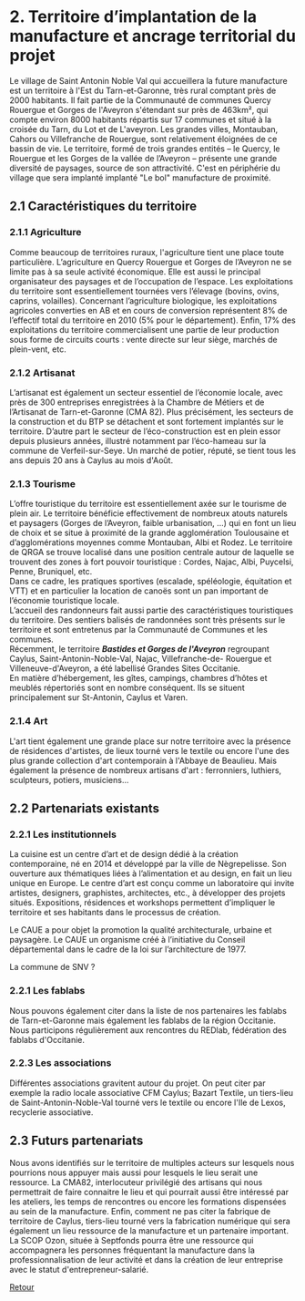 # 2. Territoire d’implantation de la manufacture et ancrage territorial du projet  


Le village de Saint Antonin Noble Val qui accueillera la future manufacture est un territoire à l'Est du Tarn-et-Garonne, très rural comptant près de 2000 habitants. Il fait partie de la Communauté de communes Quercy Rouergue et Gorges de l'Aveyron s'étendant sur près de 463km², qui compte environ 8000 habitants répartis sur 17 communes et situé à la croisée du Tarn, du Lot et de L'aveyron. Les grandes villes, Montauban, Cahors ou Villefranche de Rouergue, sont relativement éloignées de ce bassin de vie. Le territoire, formé de trois grandes entités – le Quercy, le Rouergue et les Gorges de la vallée de l’Aveyron – présente une grande diversité de paysages, source de son attractivité.  C'est en périphérie du village que sera implanté implanté "Le bol" manufacture de proximité.

## 2.1 Caractéristiques du territoire  

### 2.1.1 Agriculture  
Comme beaucoup de territoires ruraux, l'agriculture tient une place toute particulière. L’agriculture en Quercy Rouergue et Gorges de l’Aveyron ne se limite pas à sa seule activité économique. Elle est aussi le principal organisateur des paysages et de l’occupation de l’espace. Les exploitations du territoire sont essentiellement tournées vers l’élevage (bovins, ovins, caprins, volailles). Concernant l’agriculture biologique, les exploitations agricoles converties en AB et en cours de conversion représentent 8% de l’effectif total du territoire en 2010 (5% pour le département). Enfin, 17% des exploitations du territoire commercialisent une partie de leur production sous forme de circuits courts : vente directe sur leur siège, marchés de plein-vent, etc. 

### 2.1.2 Artisanat  
L’artisanat est également un secteur essentiel de l’économie locale, avec près de 300 entreprises enregistrées à la Chambre de Métiers et de l’Artisanat de Tarn-et-Garonne (CMA 82). Plus précisément, les secteurs de la construction et du BTP se détachent et sont fortement implantés sur le territoire. D’autre part le secteur de l’éco-construction est en plein essor depuis plusieurs années, illustré notamment par l’éco-hameau sur la commune de Verfeil-sur-Seye. Un marché de potier, réputé, se tient tous les ans depuis 20 ans à Caylus au mois d'Août. 

### 2.1.3 Tourisme  
L’offre touristique du territoire est essentiellement axée sur le tourisme de plein air. Le territoire bénéficie effectivement de nombreux atouts naturels et paysagers (Gorges de l’Aveyron, faible urbanisation, …) qui en font un lieu de choix et se situe à proximité de la grande agglomération Toulousaine et d’agglomérations moyennes comme Montauban, Albi et Rodez. Le territoire de QRGA se trouve localisé dans une position centrale autour de laquelle se trouvent des zones à fort pouvoir touristique : Cordes, Najac, Albi, Puycelsi, Penne, Bruniquel, etc.  
Dans ce cadre, les pratiques sportives (escalade, spéléologie, équitation et VTT) et en particulier la location de canoës sont un pan important de l’économie touristique locale.  
L’accueil des randonneurs fait aussi partie des caractéristiques touristiques du territoire. Des sentiers balisés de randonnées sont très présents sur le territoire et sont entretenus par la Communauté de Communes et les communes.  
Récemment, le territoire ***Bastides et Gorges de l'Aveyron*** regroupant Caylus, Saint-Antonin-Noble-Val, Najac, Villefranche-de- Rouergue et Villeneuve-d'Aveyron, a été labellisé Grandes Sites Occitanie.  
En matière d’hébergement, les gîtes, campings, chambres d’hôtes et meublés répertoriés sont en nombre conséquent. Ils se situent principalement sur St-Antonin, Caylus et Varen.

### 2.1.4 Art  
L'art tient également une grande place sur notre territoire avec la présence de résidences d'artistes, de lieux tourné vers le textile ou encore l'une des plus grande collection d'art contemporain à l'Abbaye de Beaulieu. Mais également la présence de nombreux artisans d'art : ferronniers, luthiers, sculpteurs, potiers, musiciens...


## 2.2 Partenariats existants  

### 2.2.1 Les institutionnels  
La cuisine est un centre d’art et de design dédié à la création contemporaine, né en 2014 et développé par la ville de Nègrepelisse. Son ouverture aux thématiques liées à l’alimentation et au design, en fait un lieu unique en Europe.
Le centre d’art est conçu comme un laboratoire qui invite artistes, designers, graphistes, architectes, etc., à développer des projets situés. Expositions, résidences et workshops permettent d’impliquer le territoire et ses habitants dans le processus de création. 


Le CAUE a pour objet la promotion la qualité architecturale, urbaine et paysagère. Le CAUE un organisme créé à l’initiative du Conseil départemental dans le cadre de la loi sur l’architecture de 1977.

La commune de SNV ?

### 2.2.1 Les fablabs  
Nous pouvons également citer dans la liste de nos partenaires les fablabs de Tarn-et-Garonne mais également les fablabs de la région Occitanie. Nous participons régulièrement aux rencontres du REDlab, fédération des fablabs d'Occitanie.

### 2.2.3 Les associations  
Différentes associations gravitent autour du projet. On peut citer par exemple la radio locale associative CFM Caylus; Bazart Textile, un tiers-lieu de Saint-Antonin-Noble-Val tourné vers le textile ou encore l'Ile de Lexos, recyclerie associative.

## 2.3 Futurs partenariats
Nous avons identifiés sur le territoire de multiples acteurs sur lesquels nous pourrions nous appuyer mais aussi pour lesquels le lieu serait une ressource. La CMA82, interlocuteur privilégié des artisans qui nous permettrait de faire connaitre le lieu et qui pourrait aussi être intéressé par les ateliers, les temps de rencontres ou encore les formations dispensées au sein de la manufacture.
Enfin, comment ne pas citer la fabrique de territoire de Caylus, tiers-lieu tourné vers la fabrication numérique qui sera également un lieu ressource de la manufacture et un partenaire important.
La SCOP Ozon, située à Septfonds pourra être une ressource qui accompagnera les personnes fréquentant la manufacture dans la professionnalisation de leur activité et dans la création de leur entreprise avec le statut d'entrepreneur-salarié.

[Retour](README.md)
